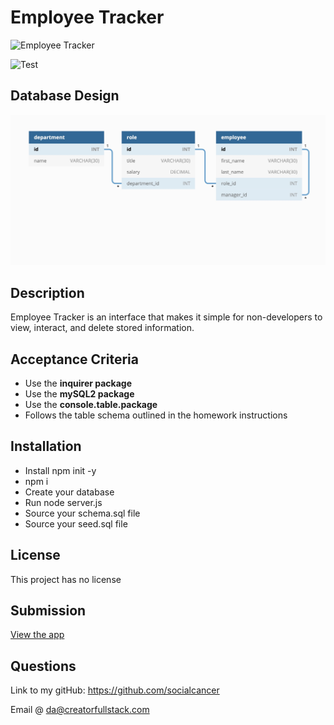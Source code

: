 # Employee Tracker

![Employee Tracker](/assets/main.gif)

![Test](/assets/main.gif)

## Database Design

![Provided Design](/assets/starting-database-design.jpg)

## Description

Employee Tracker is an interface that makes it simple for non-developers to view, interact, and delete stored information.

## Acceptance Criteria

- Use the **inquirer package**
- Use the **mySQL2 package**
- Use the **console.table.package**
- Follows the table schema outlined in the homework instructions

## Installation

- Install npm init -y
- npm i
- Create your database
- Run node server.js
- Source your schema.sql file
- Source your seed.sql file

## License

This project has no license

## Submission

[View the app](https://drive.google.com/file/d/19lu_yEvQxo-th3ILA5MIkFB443CjFZ7j/view?usp=sharing)

## Questions

Link to my gitHub: https://github.com/socialcancer

Email @ da@creatorfullstack.com
